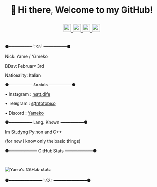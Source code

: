 <h1 align="center">👋 Hi there, Welcome to my GitHub!
  <p align="center">
    <a href="https://t.me/tritofobico">
      <img width="25px" src="https://www.iconsdb.com/icons/preview/caribbean-blue/telegram-xxl.png"/>
    </a>
    <a href="https://discord.com/channels/@me/1297260872699351102">
      <img width="25px" src="https://www.iconsdb.com/icons/preview/royal-blue/discord-2-xxl.png"/>
    </a>
    <a href="https://x.com/JustYameko">
      <img width="25px" src="https://www.iconsdb.com/black-icons/twitter-x-icon.html"/>
    </a>
    <a rel="me" href="https://instagram.com/matt.dife">
      <img width="25px" src="https://www.iconsdb.com/barbie-pink-icons/instagram-icon.html"/>
    </a>
  </p>
</h1>

●━━━━━━━━━ 𓆩♡𓆪 ━━━━━━━━━●

Nick: Yame / Yameko

BDay: February 3rd

Nationality: Italian

●━━━━━━━━━ Socials ━━━━━━━━━●

• Instagram : [matt.dife](https://www.instagram.com/matt.dife/)

• Telegram : [@tritofobico](https://t.me/tritofobico/)

• Discord : [Yameko](https://discord.com/channels/@me/1297260872699351102)

●━━━━━━━━━ Lang. Known ━━━━━━━━━●

Im Studyng Python and C++

(for now i know only the basic things)

●━━━━━━━━━━━ GitHub Stats ━━━━━━━━━━━●

<br />

![Yame's GitHub stats](https://github-readme-stats.vercel.app/api?username=ItsYameko&show_icons=true&theme=midnight-purple)

●━━━━━━━━━━━━━ 𓆩♡𓆪 ━━━━━━━━━━━━━●
